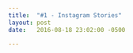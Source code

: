 ```yaml
---
title:  "#1 - Instagram Stories"
layout: post
date:   2016-08-18 23:02:00 -0500

---
```


<script src="http://www.buzzsprout.com/64283/413567-ep1-halfway-point-instagram-stories-edited-mp3.js?player=small" type="text/javascript" charset="utf-8"></script>